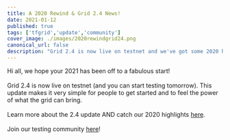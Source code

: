 ```yaml
---
title: A 2020 Rewind & Grid 2.4 News!
date: 2021-01-12
published: true
tags: ['tfgrid','update','community']
cover_image: ./images/2020rewindgrid24.png
canonical_url: false
description: "Grid 2.4 is now live on testnet and we've got some 2020 highlights to share with you as well!"
---
```


Hi all, we hope your 2021 has been off to a fabulous start!
<br/>
<br/>
Grid 2.4 is now live on testnet (and you can start testing tomorrow). This update makes it very simple for people to get started and to feel the power of what the grid can bring.
<br/>
<br/>
Learn more about the 2.4 update AND catch our 2020 highlights [here](wiki.threefold.io/#/grid24_and_2020).
<br/>
<br/>
Join our testing community [here](t.me/joinchat/TSI25Ee-RcQaOmieYJ9Yyg)!